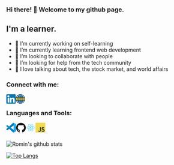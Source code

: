 ### Hi there! 👋 Welcome to my github page.
<!--
**rominkarki/rominkarki** is a ✨ _special_ ✨ repository because its `README.md` (this file) appears on your GitHub profile.
Here are some ideas to get you started:
-->
## I'm a learner.
- 🔭 I’m currently working on self-learning
- 🌱 I’m currently learning frontend web development
- 👯 I’m looking to collaborate with people
- 🤔 I’m looking for help from the tech community
- 💬 I love talking about tech, the stock market, and world affairs


### Connect with me:
[<img align="left" alt="linkedIn logo" width="25px" src="./svgs/linkedin.svg" />][linkedin]
[<img align="left" alt="website logo" width="25px" src="./svgs/www.svg" />][website]

<br />

### Languages and Tools:
<img align="left" alt="Visual Studio Code" width="26px" src="https://raw.githubusercontent.com/github/explore/80688e429a7d4ef2fca1e82350fe8e3517d3494d/topics/visual-studio-code/visual-studio-code.png" />

<img align="left" alt="GitHub" width="26px" src="https://raw.githubusercontent.com/github/explore/78df643247d429f6cc873026c0622819ad797942/topics/github/github.png" />

<img align="left" alt="React" width="26px" src="https://raw.githubusercontent.com/github/explore/80688e429a7d4ef2fca1e82350fe8e3517d3494d/topics/react/react.png" />

<img align="left" alt="JavaScript" width="26px" src="https://raw.githubusercontent.com/github/explore/80688e429a7d4ef2fca1e82350fe8e3517d3494d/topics/javascript/javascript.png" />

<br />
<br />

![Romin's github stats](https://github-readme-stats.vercel.app/api?username=rominkarki&show_icons=true&theme=radical&count_private=true)

[![Top Langs](https://github-readme-stats.vercel.app/api/top-langs/?username=rominkarki&layout=compact&theme=radical&count_private=true&exclude_repo=Project_college_1.0,PHP-backups,Android_training_class,Java,C-programs)](https://github.com/rominkarki/)

[linkedin]: https://linkedin.com/in/rominkarki/
[website]: https://github.com/rominkarki
